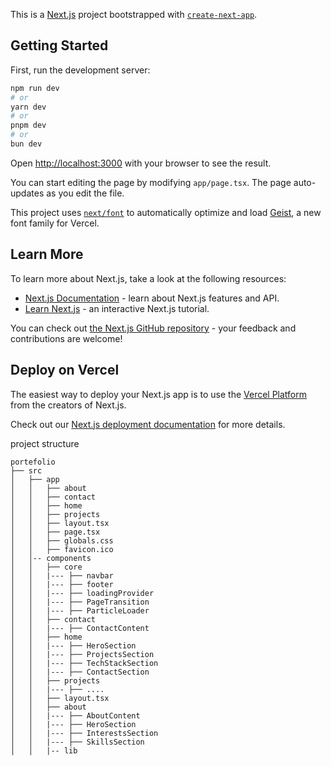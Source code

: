 This is a [Next.js](https://nextjs.org) project bootstrapped with [`create-next-app`](https://nextjs.org/docs/app/api-reference/cli/create-next-app).

## Getting Started

First, run the development server:

```bash
npm run dev
# or
yarn dev
# or
pnpm dev
# or
bun dev
```

Open [http://localhost:3000](http://localhost:3000) with your browser to see the result.

You can start editing the page by modifying `app/page.tsx`. The page auto-updates as you edit the file.

This project uses [`next/font`](https://nextjs.org/docs/app/building-your-application/optimizing/fonts) to automatically optimize and load [Geist](https://vercel.com/font), a new font family for Vercel.

## Learn More

To learn more about Next.js, take a look at the following resources:

- [Next.js Documentation](https://nextjs.org/docs) - learn about Next.js features and API.
- [Learn Next.js](https://nextjs.org/learn) - an interactive Next.js tutorial.

You can check out [the Next.js GitHub repository](https://github.com/vercel/next.js) - your feedback and contributions are welcome!

## Deploy on Vercel

The easiest way to deploy your Next.js app is to use the [Vercel Platform](https://vercel.com/new?utm_medium=default-template&filter=next.js&utm_source=create-next-app&utm_campaign=create-next-app-readme) from the creators of Next.js.

Check out our [Next.js deployment documentation](https://nextjs.org/docs/app/building-your-application/deploying) for more details.


project structure
```
portefolio
├── src
│   ├── app
│   │   ├── about
│   │   ├── contact
│   │   ├── home
│   │   ├── projects
│   │   ├── layout.tsx
│   │   ├── page.tsx
│   │   ├── globals.css
│   │   ├── favicon.ico
│   │-- components
│   │   ├── core
│   │   |--- ├── navbar
│   │   |--- ├── footer
│   │   |--- ├── loadingProvider
│   │   |--- ├── PageTransition
│   │   |--- ├── ParticleLoader
│   │   ├── contact
│   │   |--- ├── ContactContent
│   │   ├── home
│   │   |--- ├── HeroSection
│   │   |--- ├── ProjectsSection
│   │   |--- ├── TechStackSection
│   │   |--- ├── ContactSection
│   │   ├── projects
│   │   |--- ├── ....
│   │   ├── layout.tsx
│   │   ├── about
│   │   |--- ├── AboutContent
│   │   |--- ├── HeroSection
│   │   |--- ├── InterestsSection
│   │   |--- ├── SkillsSection
│   │   |-- lib

